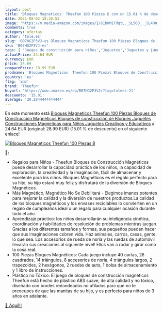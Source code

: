 ```yaml
---
layout: post
title: 'Bloques Magneticos  Theefun 100 Piezas B con un 15.01 % de descuento'
date: 2021-08-02 18:30:53
image: 'https://m.media-amazon.com/images/I/61bWM1TdqtL._SL500_._SL400_.jpg'
comments: true
category: ofertas
author: 'tole.es'
slug: 'B07HG2P3VJ-es Bloques Magneticos Theefun 100 Piezas Bloques de...'
sku: 'B07HG2P3VJ-es'
tags: [ 'Juegos de construcción para niños','Juguetes','Juguetes y juegos','Sets de construcción magnéticas','juguetes','theefun', ]
actualPrice: 24.64 EUR
currency: EUR
price: 24.64
comparePrice: 28.99 EUR
prodname: 'Bloques Magneticos  Theefun 100 Piezas Bloques de Construcción Magnéticos Bloques de construcción de Bloques  Juguetes Construcciones Magneticas para Niños Juguetes Creativos y Educativos'
country: 'es'
flag: '🇪🇸'
brand: 'Theefun'
buyurl: 'https://www.amazon.es/dp/B07HG2P3VJ/?tag=tolees-21'
descuento: '15.01'
average: '29.2844444444444'
---
```


En este momento está [Bloques Magneticos  Theefun 100 Piezas Bloques de Construcción Magnéticos Bloques de construcción de Bloques  Juguetes Construcciones Magneticas para Niños Juguetes Creativos y Educativos](https://www.amazon.es/dp/B07HG2P3VJ/?tag=tolees-21) a 24.64 EUR (original: 28.99 EUR) (15.01 %  de descuento) en el siguiente enlace!

[![Bloques Magneticos  Theefun 100 Piezas B](https://m.media-amazon.com/images/I/61bWM1TdqtL._SL500_._SL400_.jpg)](https://www.amazon.es/dp/B07HG2P3VJ/?tag=tolees-21)

🔎:

- Regalos para Niños - Theefun Bloques de Construcción Magnéticos puede desarrollar la capacidad práctica de los niños, la capacidad de exploración, la creatividad y la imaginación, fácil de almacenar y excelente para los niños. Bloques Magnéticos es el regalo perfecto para su hijo, su hijo estará muy feliz y disfrutará de la diversión de Bloques Magnéticos.
- Más Magnético, Magnético No Se Debilitará - Elegimos imanes potentes para mejorar la calidad y la diversión de nuestros productos.La calidad de los bloques magnéticos y los envases reciclables lo convierten en un regalo de cumpleaños ideal o un regalo para cualquier ocasión durante todo el año.
- Aprendizaje práctico: los niños desarrollarán su inteligencia cinética, coordinación y habilidades de resolución de problemas mientras juegan. Gracias a los diferentes tamaños y formas, sus pequeños pueden hacer que sus imaginaciones cobren vida. Haz animales, carros, casas, gente, lo que sea. Los accesorios de rueda de noria y las ruedas de automóvil llevarán sus creaciones al siguiente nivel! Ellos van a rodar y girar como la cosa real.
- 100 Piezas Bloques Magnéticos: Cada juego incluye 40 cartas, 28 cuadrados, 14 triángulos, 8 accesorios de noria, 4 triángulos largos, 2 trapezoides, 2 hexágonos, 2 ruedas de auto, 1 bolsa de almacenamiento y 1 libro de instrucciones.
- Plástico no Tóxico: El juego de bloques de construcción magnéticos Theefun está hecho de plástico ABS suave, de alta calidad y no tóxico, diseñado con bordes redondeados no afilados para que no te preocupes de que las manitas de su hijo, y es perfecto para niños de 3 años en adelante.

[🛒 Aquí!!!](https://www.amazon.es/dp/B07HG2P3VJ/?tag=tolees-21)
